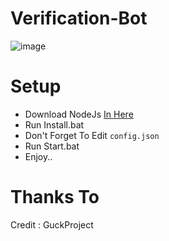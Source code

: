# Verification-Bot

![image](https://media.discordapp.net/attachments/967646330283503627/976821786140377098/approved.png)

# Setup
- Download NodeJs [In Here](https://nodejs.org/en/)
- Run Install.bat
- Don't Forget To Edit `config.json`
- Run Start.bat
- Enjoy..

# Thanks To
Credit : GuckProject
